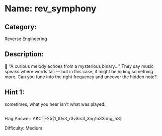 # Name: rev_symphony

## Category: 
Reverse Engineering

## Description:

🎵 "A curious melody echoes from a mysterious binary..."
They say music speaks where words fail — but in this case, it might be hiding something more. Can you tune into the right frequency and uncover the hidden note?

## Hint 1: 
sometimes, what you hear isn't what was played.

##
Flag Answer: AKCTF25{1_l0v3_r3v3rs3_3ng1n33ring_h3}

Difficulty: Medium
